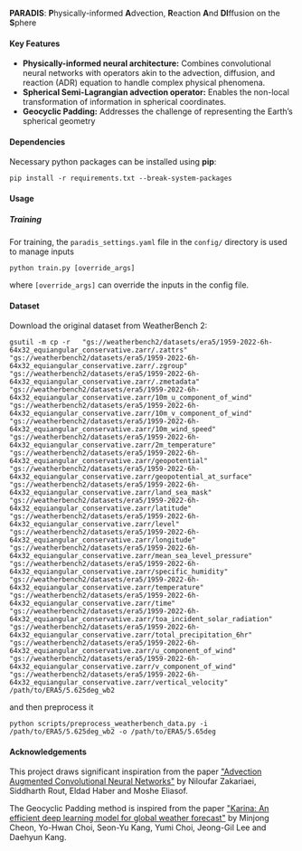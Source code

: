 **PARADIS**: **P**hysically-informed **A**dvection, **R**eaction **A**nd **DI**ffusion on the **S**phere

#### Key Features

- **Physically-informed neural architecture:** Combines convolutional neural networks with operators akin to the advection, diffusion, and reaction (ADR) equation to handle complex physical phenomena.
- **Spherical Semi-Lagrangian advection operator:** Enables the non-local transformation of information in spherical coordinates.
- **Geocyclic Padding:** Addresses the challenge of representing the Earth’s spherical geometry

#### Dependencies
Necessary python packages can be installed using **pip**:

```
pip install -r requirements.txt --break-system-packages
```

#### Usage
##### Training
For training, the `paradis_settings.yaml` file in the `config/` directory is used to manage inputs
```
python train.py [override_args]
```
where `[override_args]` can override the inputs in the config file.


#### Dataset
Download the original dataset from WeatherBench 2:

```
gsutil -m cp -r   "gs://weatherbench2/datasets/era5/1959-2022-6h-64x32_equiangular_conservative.zarr/.zattrs"   "gs://weatherbench2/datasets/era5/1959-2022-6h-64x32_equiangular_conservative.zarr/.zgroup"   "gs://weatherbench2/datasets/era5/1959-2022-6h-64x32_equiangular_conservative.zarr/.zmetadata"   "gs://weatherbench2/datasets/era5/1959-2022-6h-64x32_equiangular_conservative.zarr/10m_u_component_of_wind"   "gs://weatherbench2/datasets/era5/1959-2022-6h-64x32_equiangular_conservative.zarr/10m_v_component_of_wind"   "gs://weatherbench2/datasets/era5/1959-2022-6h-64x32_equiangular_conservative.zarr/10m_wind_speed"   "gs://weatherbench2/datasets/era5/1959-2022-6h-64x32_equiangular_conservative.zarr/2m_temperature"   "gs://weatherbench2/datasets/era5/1959-2022-6h-64x32_equiangular_conservative.zarr/geopotential"   "gs://weatherbench2/datasets/era5/1959-2022-6h-64x32_equiangular_conservative.zarr/geopotential_at_surface"   "gs://weatherbench2/datasets/era5/1959-2022-6h-64x32_equiangular_conservative.zarr/land_sea_mask"   "gs://weatherbench2/datasets/era5/1959-2022-6h-64x32_equiangular_conservative.zarr/latitude"   "gs://weatherbench2/datasets/era5/1959-2022-6h-64x32_equiangular_conservative.zarr/level"   "gs://weatherbench2/datasets/era5/1959-2022-6h-64x32_equiangular_conservative.zarr/longitude"   "gs://weatherbench2/datasets/era5/1959-2022-6h-64x32_equiangular_conservative.zarr/mean_sea_level_pressure"   "gs://weatherbench2/datasets/era5/1959-2022-6h-64x32_equiangular_conservative.zarr/specific_humidity"   "gs://weatherbench2/datasets/era5/1959-2022-6h-64x32_equiangular_conservative.zarr/temperature"   "gs://weatherbench2/datasets/era5/1959-2022-6h-64x32_equiangular_conservative.zarr/time"   "gs://weatherbench2/datasets/era5/1959-2022-6h-64x32_equiangular_conservative.zarr/toa_incident_solar_radiation"   "gs://weatherbench2/datasets/era5/1959-2022-6h-64x32_equiangular_conservative.zarr/total_precipitation_6hr"   "gs://weatherbench2/datasets/era5/1959-2022-6h-64x32_equiangular_conservative.zarr/u_component_of_wind"   "gs://weatherbench2/datasets/era5/1959-2022-6h-64x32_equiangular_conservative.zarr/v_component_of_wind"   "gs://weatherbench2/datasets/era5/1959-2022-6h-64x32_equiangular_conservative.zarr/vertical_velocity"  /path/to/ERA5/5.625deg_wb2
```
and then preprocess it

```
python scripts/preprocess_weatherbench_data.py -i /path/to/ERA5/5.625deg_wb2 -o /path/to/ERA5/5.65deg
```

#### Acknowledgements

This project draws significant inspiration from the paper ["Advection Augmented Convolutional Neural Networks"](https://arxiv.org/abs/2406.19253) by Niloufar Zakariaei, Siddharth Rout, Eldad Haber and Moshe Eliasof.

The Geocyclic Padding method is inspired from the paper ["Karina: An efficient deep learning model for global weather forecast"](https://arxiv.org/abs/2403.10555) by
Minjong Cheon, Yo-Hwan Choi, Seon-Yu Kang, Yumi Choi, Jeong-Gil Lee and Daehyun Kang.
